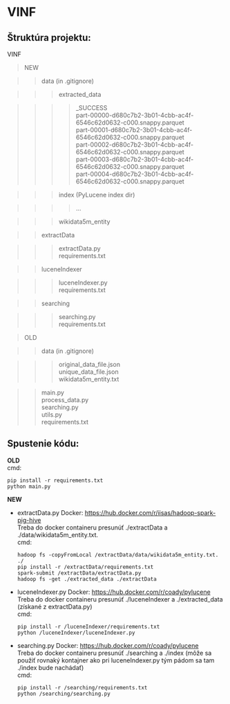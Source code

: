 # VINF

## Štruktúra projektu:
VINF
> NEW

>> data (in .gitignore)

>>> extracted_data

>>>> _SUCCESS\
>>>> part-00000-d680c7b2-3b01-4cbb-ac4f-6546c62d0632-c000.snappy.parquet\
>>>> part-00001-d680c7b2-3b01-4cbb-ac4f-6546c62d0632-c000.snappy.parquet\
>>>> part-00002-d680c7b2-3b01-4cbb-ac4f-6546c62d0632-c000.snappy.parquet\
>>>> part-00003-d680c7b2-3b01-4cbb-ac4f-6546c62d0632-c000.snappy.parquet\
>>>> part-00004-d680c7b2-3b01-4cbb-ac4f-6546c62d0632-c000.snappy.parquet

>>> index (PyLucene index dir)

>>>> ...

>>> wikidata5m_entity

>> extractData

>>> extractData.py\
>>> requirements.txt

>> luceneIndexer

>>> luceneIndexer.py\
>>> requirements.txt

>> searching

>>> searching.py\
>>> requirements.txt

> OLD

>> data (in .gitignore)

>>> original_data_file.json\
>>> unique_data_file.json\
>>> wikidata5m_entity.txt

>> main.py\
>> process_data.py\
>> searching.py\
>> utils.py\
>> requirements.txt


## Spustenie kódu:

**OLD**\
cmd:
```
pip install -r requirements.txt
python main.py
```

**NEW**
* extractData.py
  Docker: https://hub.docker.com/r/iisas/hadoop-spark-pig-hive \
  Treba do docker containeru presunúť ./extractData a ./data/wikidata5m_entity.txt. \
  cmd:
  ```
  hadoop fs -copyFromLocal /extractData/data/wikidata5m_entity.txt. ./
  pip install -r /extractData/requirements.txt
  spark-submit /extractData/extractData.py
  hadoop fs -get ./extracted_data ./extractData
  ```
* luceneIndexer.py
  Docker: https://hub.docker.com/r/coady/pylucene \
  Treba do docker containeru presunúť ./luceneIndexer a ./extracted_data (získané z extractData.py)\
  cmd:
  ```
  pip install -r /luceneIndexer/requirements.txt
  python /luceneIndexer/luceneIndexer.py
  ```
* searching.py
  Docker: https://hub.docker.com/r/coady/pylucene \
  Treba do docker containeru presunúť ./searching a ./index (môže sa použiť rovnaký kontajner ako pri luceneIndexer.py tým pádom sa tam ./index bude nachádať)\
  cmd:
  ```
  pip install -r /searching/requirements.txt
  python /searching/searching.py
  ```

